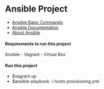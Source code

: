 # Ansible Project
- [Ansible Basic Commands](https://github.com/hugoledra/Help-and-Manuals/blob/master/Ansible%20Comandos%20Basicos.txt)
- [Ansible Documentation](https://docs.ansible.com/)
- [About Ansible](https://docs.ansible.com/ansible/latest/index.html)

#### Requirements to run this project
Ansible - Vagrant - Virtual Box

#### Run this project
- $vagrant up
- $ansible-playbook -i hosts provisioning.yml
